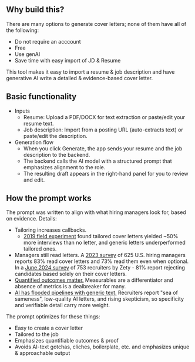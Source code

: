 ## Why build this?
There are many options to generate cover letters; none of them have all of the following:
- Do not require an acccount
- Free
- Use genAI
- Save time with easy import of JD & Resume

This tool makes it easy to import a resume & job description and have generative AI write a detailed & evidence-based cover letter. 

## Basic functionality
- Inputs
	- Resume: Upload a PDF/DOCX for text extraction or paste/edit your resume text.
	- Job description: Import from a posting URL (auto-extracts text) or paste/edit the description.
- Generation flow
	- When you click Generate, the app sends your resume and the job description to the backend.
	- The backend calls the AI model with a structured prompt that emphasizes alignment to the role.
	- The resulting draft appears in the right-hand panel for you to review and edit.

## How the prompt works
The prompt was written to align with what hiring managers look for, based on evidence. Details:
- Tailoring increases callbacks. 
	- [2019 field experiment](https://www.resumego.net/research/cover-letters/) found tailored cover letters yielded ~50% more interviews than no letter, and generic letters underperformed tailored ones.
- Managers still read letters. A [2023 survey](https://resumegenius.com/blog/cover-letter-help/cover-letter-statistics) of 625 U.S. hiring managers reports 83% read cover letters and 73% read them even when optional. In a [June 2024 survey](https://zety.com/blog/recruiting-preferences) of 753 recruiters by Zety - 81% report rejecting candidates based solely on their cover letters.
- [Quantified outcomes matter.](https://high5test.com/resume-statistics/?utm_source=chatgpt.com) Measurables are a differentiator and absence of metrics is a dealbreaker for many.
- [AI has flooded pipelines with generic text.](https://www.ft.com/content/facac60f-dbe7-4889-b76a-7ec1dc1f2e2c "AI has flooded pipelines with generic text.") Recruiters report "sea of sameness", low-quality AI letters, and rising skepticism, so specificity and verifiable detail carry more weight.

The prompt optimizes for these things:
- Easy to create a cover letter
- Tailored to the job
- Emphasizes quantifiable outcomes & proof
- Avoids AI-text gotchas, cliches, boilerplate, etc. and emphasizes unique & approachable output